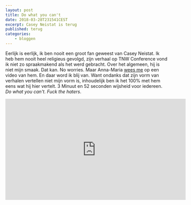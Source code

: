 ```yaml
---
layout: post
title: Do what you can't
date: 2018-03-28T231541CEST
excerpt: Casey Neistat is terug
published: terug
categories: 
    - bloggen
---
```


Eerlijk is eerlijk, ik ben nooit een groot fan geweest van Casey Neistat. Ik heb hem nooit heel religieus gevolgd, zijn verhaal op TNW Conference vond ik niet zo spraakmakend als het werd gebracht. Over het algemeen, hij is niet mijn smaak. Dat kan. No worries. Maar Anna-Maria [wees me](http://www.annamariaheeftgelijk.nl/weblog/welkom-terug-caisey-casey-neistat-heeft-ook-altijd-gelijk) op een video van hem. En daar word ik blij van. Want ondanks dat zijn vorm van verhalen vertellen niet mijn vorm is, inhoudelijk ben ik het 100% met hem eens wat hij hier vertelt. 3 Minuut  en 52 seconden wijsheid voor iedereen. *Do what you can't. Fuck the haters*. 

<iframe width="560" height="315" src="https://www.youtube.com/embed/jG7dSXcfVqE?rel=0" frameborder="0" allow="autoplay; encrypted-media" allowfullscreen></iframe>



